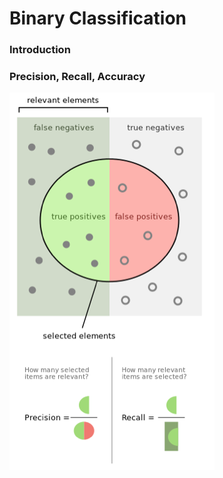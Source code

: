 # Binary Classification

### Introduction


### Precision, Recall, Accuracy

![](./img/binary-calssification.png)
